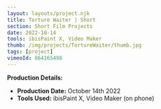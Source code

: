```yaml
---
layout: layouts/project.njk
title: Torture Waiter | Short
section: Short Film Projects
date: 2022-10-14
tools: ibisPaint X, Video Maker
thumb: /img/projects/TortureWaiter/thumb.jpg
tags: [project]
vimeoId: 864165498
---
```


**Production Details:**
- **Production Date:** October 14th 2022
- **Tools Used:** ibisPaint X, Video Maker (on phone)
